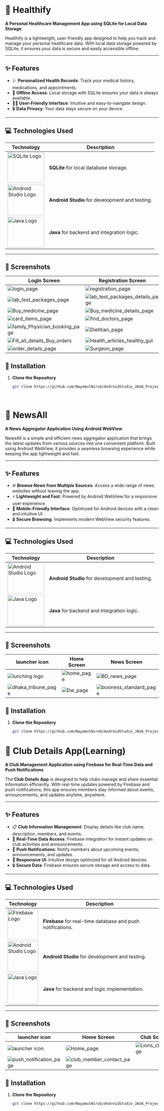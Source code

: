 # 🌟 Healthify  
**A Personal Healthcare Management App using SQLite for Local Data Storage**  

Healthify is a lightweight, user-friendly app designed to help you track and manage your personal healthcare data. With local data storage powered by SQLite, it ensures your data is secure and easily accessible offline.  

---

## ✨ Features  
- 🩺 **Personalized Health Records**: Track your medical history, medications, and appointments.  
- 📶 **Offline Access**: Local storage with SQLite ensures your data is always available.  
- 👩‍💻 **User-Friendly Interface**: Intuitive and easy-to-navigate design.  
- 🔒 **Data Privacy**: Your data stays secure on your device.  

---

## 💻 Technologies Used  
| Technology                                  | Description                               |  
|---------------------------------------------|-------------------------------------------|  
| <img src="https://www.sqlite.org/images/sqlite370_banner.gif" alt="SQLite Logo" width="120" height="100"/> | **SQLite** for local database storage.   | 
| <img src="https://upload.wikimedia.org/wikipedia/commons/9/92/Android_Studio_Trademark.svg" alt="Android Studio Logo" width="120" height="100" /> | **Android Studio** for development and testing. | 
| <img src="https://upload.wikimedia.org/wikipedia/en/3/30/Java_programming_language_logo.svg" alt="Java Logo" width="120" height="100"/> | **Java** for backend and integration logic. |  


---

## 📸 Screenshots  

| LogIn Screen                                | Registration Screen                         |   Home Screen                               |
|---------------------------------------------|---------------------------------------------|---------------------------------------------|  
|![login_page](https://github.com/user-attachments/assets/096db0a7-56cd-4c82-92d6-2d4daa8f7b00)| ![registration_page](https://github.com/user-attachments/assets/78352290-045c-4986-9c2d-f9422578f05b)|![main_page](https://github.com/user-attachments/assets/20e190b8-4966-409d-b352-2bc800423d82)|
|![lab_test_packages_page](https://github.com/user-attachments/assets/db32a503-9e92-47c8-940d-b50dacbe65dd)|![lab_test_packages_details_page](https://github.com/user-attachments/assets/40abaef6-d251-4cbf-8d3e-d2d04a6f4361)|![lab_test_packages_details_card_page](https://github.com/user-attachments/assets/e089b3ed-a2b9-4b34-bd2d-90f524a38ffe)|
|![Buy_medicine_page](https://github.com/user-attachments/assets/572625b5-2f91-4cc3-b8a4-a3a2095888a7)|![Buy_medicine_details_page](https://github.com/user-attachments/assets/b0b8e6e6-7572-4239-9ba9-45c08f954708)|![Buy_medicine_carditems_page](https://github.com/user-attachments/assets/3173c9ed-5791-44ea-8f46-e1eba6e07abd)|
|![card_items_page](https://github.com/user-attachments/assets/44def59f-47af-4c73-a1b3-c181d638099b)|![find_doctors_page](https://github.com/user-attachments/assets/9e2cdb72-317a-4e12-aa06-8a1b216a93f0)|![family_Physician](https://github.com/user-attachments/assets/e45b6c68-1f87-4351-aeb7-19e9de2e818e)|
|![family_Physician_booking_page](https://github.com/user-attachments/assets/6be33ccf-ec41-4d5a-9794-0f76e667f3ad)|![Dietitian_page](https://github.com/user-attachments/assets/b8ac5a6f-d627-48c0-80f6-178a1dd9adc4)|![Dietitian_booking_page](https://github.com/user-attachments/assets/f90f41f7-df5f-46fa-bb83-96359534c903)|
|![Fill_all_details_Buy_orders](https://github.com/user-attachments/assets/50ca5104-21c9-46f4-9a9e-78651e93f68a)|![Health_articles_healthy_gut](https://github.com/user-attachments/assets/fe7c93a1-5e59-45eb-8286-4f93b9346189)|![Health_articles_walking_daily](https://github.com/user-attachments/assets/60cfac51-8867-4410-ae35-2db6f226b833)|
|![order_details_page](https://github.com/user-attachments/assets/d2c54a80-d2b6-46cc-86f6-60ef54852e87)|![Surgeon_page](https://github.com/user-attachments/assets/d60de15b-49e2-402e-b18b-63426409a87b)|![Surgeon_booking_page](https://github.com/user-attachments/assets/a18e8cd2-6756-4eb2-a59f-36bb72dd75e2)|



## 🚀 Installation  

1. **Clone the Repository**  
   ```bash  
   git clone https://github.com/NayamulNirob/AndroidStudio_JAVA_Projects

     
# 📰 NewsAll  

**A News Aggregator Application Using Android WebView**  

NewsAll is a simple and efficient news aggregator application that brings the latest updates from various sources into one convenient platform. Built using Android WebView, it provides a seamless browsing experience while keeping the app lightweight and fast.  

---

## ✨ Features  

- 🌐 **Browse News from Multiple Sources**: Access a wide range of news websites without leaving the app.  
- ⚡ **Lightweight and Fast**: Powered by Android WebView for a responsive user experience.  
- 📱 **Mobile-Friendly Interface**: Optimized for Android devices with a clean and intuitive UI.  
- 🔒 **Secure Browsing**: Implements modern WebView security features.  

---

## 💻 Technologies Used  
| Technology                                  | Description                               |  
|---------------------------------------------|-------------------------------------------|  
| <img src="https://upload.wikimedia.org/wikipedia/commons/9/92/Android_Studio_Trademark.svg" alt="Android Studio Logo" width="120" height="100" /> | **Android Studio** for development and testing. | 
| <img src="https://upload.wikimedia.org/wikipedia/en/3/30/Java_programming_language_logo.svg" alt="Java Logo" width="120" height="100"/> | **Java** for backend and integration logic. |  

---

## 📸 Screenshots  

| launcher icon                               |  Home Screen                                |   News Screen                               |
|---------------------------------------------|---------------------------------------------|---------------------------------------------|  
|![lunching logo](https://github.com/user-attachments/assets/87cdff37-62e4-459e-8ba5-a150368d24ca)|![home_page](https://github.com/user-attachments/assets/12107179-ae73-40e6-aea7-fdc39f36df56)|![BD_news_page](https://github.com/user-attachments/assets/c3d9c40a-7971-400d-9dbd-f4af4f902284)|
|![dhaka_tribune_page](https://github.com/user-attachments/assets/71f3af90-5d59-46ae-9549-a5b6daf6233f)|![Dw_page](https://github.com/user-attachments/assets/a14dfcc3-8a33-40db-80ac-81262501c03d)|![business_standard_page](https://github.com/user-attachments/assets/7b361c5e-dd4a-464e-9645-f85cfe8009b7)|


## 🚀 Installation  

1. **Clone the Repository**  
   ```bash  
   git clone https://github.com/NayamulNirob/AndroidStudio_JAVA_Projects


# 🎉 Club Details App(Learning)  

**A Club Management Application using Firebase for Real-Time Data and Push Notifications**  

The **Club Details App** is designed to help clubs manage and share essential information efficiently. With real-time updates powered by Firebase and push notifications, this app ensures members stay informed about events, announcements, and updates anytime, anywhere.  

---

## ✨ Features  

- 📋 **Club Information Management**: Display details like club name, description, members, and events.  
- 🔄 **Real-Time Data Access**: Firebase integration for instant updates on club activities and announcements.  
- 🔔 **Push Notifications**: Notify members about upcoming events, announcements, and updates.  
- 📱 **Responsive UI**: Intuitive design optimized for all Android devices.  
- 🔒 **Secure Data**: Firebase ensures secure storage and access to data.  

---

## 💻 Technologies Used  

| Technology                                   | Description                                   |  
|---------------------------------------------|-----------------------------------------------|  
| <img src="https://firebase.google.com/downloads/brand-guidelines/SVG/logo-logomark.svg" alt="Firebase Logo" width="100"/> | **Firebase** for real-time database and push notifications. |  
| <img src="https://upload.wikimedia.org/wikipedia/commons/9/92/Android_Studio_Trademark.svg" alt="Android Studio Logo" width="100"/> | **Android Studio** for development and testing.      |  
| <img src="https://upload.wikimedia.org/wikipedia/en/3/30/Java_programming_language_logo.svg" alt="Java Logo" width="100"/> | **Java** for backend and logic implementation.  |  

---

## 📸 Screenshots  

| launcher icon                               |  Home Screen                                |   Club Screen                               |
|---------------------------------------------|---------------------------------------------|---------------------------------------------|  
|![launcher icon](https://github.com/user-attachments/assets/2be80b46-8714-467a-87fe-f129885a655a)|![Home_page](https://github.com/user-attachments/assets/d1222515-08fb-44fc-9eef-aa29f679f168)|![Lions_club_page](https://github.com/user-attachments/assets/2dfd1213-29d1-40b7-8fe2-dd8b361570b9)|
|![push_notification_page](https://github.com/user-attachments/assets/d073b41d-c1ab-4a2b-a55f-199638e45495)|![club_member_contact_page](https://github.com/user-attachments/assets/ee232a0b-008b-466f-9974-431e895833ae)|



## 🚀 Installation  

1. **Clone the Repository**  
   ```bash  
   git clone https://github.com/NayamulNirob/AndroidStudio_JAVA_Projects 
